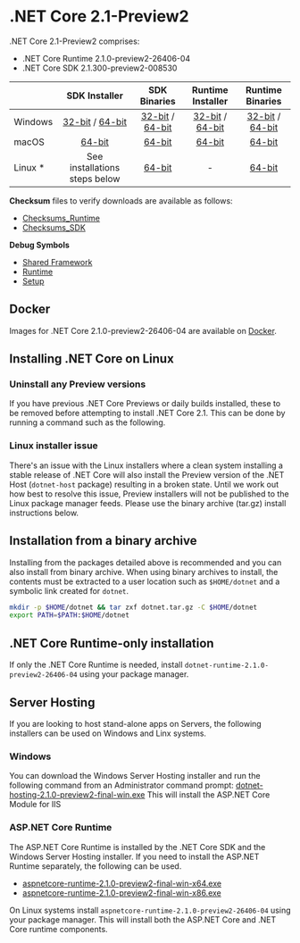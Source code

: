 # .NET Core 2.1-Preview2

.NET Core 2.1-Preview2 comprises:

* .NET Core Runtime 2.1.0-preview2-26406-04
* .NET Core SDK 2.1.300-preview2-008530

|         | SDK Installer                                         | SDK Binaries                                                         | Runtime Installer                                                  | Runtime Binaries                                                   |
| ------- | :---------------------------------------------------: | :-------------------------------------------------------------------:| :----------------------------------------------------------------: | :----------------------------------------------------------------: |
| Windows | [32-bit](https://download.microsoft.com/download/3/7/C/37C0D2E3-2056-4F9A-A67C-14DEFBD70F06/dotnet-sdk-2.1.300-preview2-008530-win-x86.exe) / [64-bit](https://download.microsoft.com/download/3/7/C/37C0D2E3-2056-4F9A-A67C-14DEFBD70F06/dotnet-sdk-2.1.300-preview2-008530-win-x64.exe)  | [32-bit](https://download.microsoft.com/download/3/7/C/37C0D2E3-2056-4F9A-A67C-14DEFBD70F06/dotnet-sdk-2.1.300-preview2-008530-win-x86.zip) / [64-bit](https://download.microsoft.com/download/3/7/C/37C0D2E3-2056-4F9A-A67C-14DEFBD70F06/dotnet-sdk-2.1.300-preview2-008530-win-x64.zip) | [32-bit](https://download.microsoft.com/download/9/0/F/90F8F18D-CD21-4A79-ACDC-AF4CB95F490C/dotnet-runtime-2.1.0-preview2-26406-04-win-x86.exe) / [64-bit](https://download.microsoft.com/download/9/0/F/90F8F18D-CD21-4A79-ACDC-AF4CB95F490C/dotnet-runtime-2.1.0-preview2-26406-04-win-x64.exe) | [32-bit](https://download.microsoft.com/download/9/0/F/90F8F18D-CD21-4A79-ACDC-AF4CB95F490C/dotnet-runtime-2.1.0-preview2-26406-04-win-x86.zip) / [64-bit](https://download.microsoft.com/download/9/0/F/90F8F18D-CD21-4A79-ACDC-AF4CB95F490C/dotnet-runtime-2.1.0-preview2-26406-04-win-x64.zip) |
| macOS   | [64-bit](https://download.microsoft.com/download/3/7/C/37C0D2E3-2056-4F9A-A67C-14DEFBD70F06/dotnet-sdk-2.1.300-preview2-008530-osx-x64.pkg)  | [64-bit](https://download.microsoft.com/download/3/7/C/37C0D2E3-2056-4F9A-A67C-14DEFBD70F06/dotnet-sdk-2.1.300-preview2-008530-osx-x64.tar.gz)| [64-bit](https://download.microsoft.com/download/9/0/F/90F8F18D-CD21-4A79-ACDC-AF4CB95F490C/dotnet-runtime-2.1.0-preview2-26406-04-osx-x64.pkg)      | [64-bit](https://download.microsoft.com/download/9/0/F/90F8F18D-CD21-4A79-ACDC-AF4CB95F490C/dotnet-runtime-2.1.0-preview2-26406-04-osx-x64.tar.gz)   |
| Linux * | See installations steps below                         | [64-bit](https://download.microsoft.com/download/3/7/C/37C0D2E3-2056-4F9A-A67C-14DEFBD70F06/dotnet-sdk-2.1.300-preview2-008530-linux-x64.tar.gz)     | -                                                                  | [64-bit](https://download.microsoft.com/download/9/0/F/90F8F18D-CD21-4A79-ACDC-AF4CB95F490C/dotnet-runtime-2.1.0-preview2-26406-04-linux-x64.tar.gz) |

**Checksum** files to verify downloads are available as follows:
* [Checksums_Runtime](https://dotnetcli.blob.core.windows.net/dotnet/checksums/2.1.0-preview2-26406-04-runtime-sha.txt)
* [Checksums_SDK](https://dotnetcli.blob.core.windows.net/dotnet/checksums/2.1.300-preview2-008530-sdk-sha.txt)

**Debug Symbols**
* [Shared Framework](https://download.microsoft.com/download/9/0/F/90F8F18D-CD21-4A79-ACDC-AF4CB95F490C/coreclr-2.1-preview2-symbols.zip)
* [Runtime](https://download.microsoft.com/download/9/0/F/90F8F18D-CD21-4A79-ACDC-AF4CB95F490C/corefx-2.1-preview2-symbols.zip)
* [Setup](https://download.microsoft.com/download/9/0/F/90F8F18D-CD21-4A79-ACDC-AF4CB95F490C/core-setup-2.1-preview2-symbols.zip)

## Docker

Images for .NET Core 2.1.0-preview2-26406-04 are available on [Docker](https://hub.docker.com/r/microsoft/dotnet/).
## Installing .NET Core on Linux

### Uninstall any Preview versions

If you have previous .NET Core Previews or daily builds installed, these to be removed before attempting to install .NET Core 2.1. This can be done by running a command such as the following.

### Linux installer issue

There's an issue with the Linux installers where a clean system installing a stable release of .NET Core will also install the Preview version of the .NET Host (`dotnet-host` package) resulting in a broken state. Until we work out how best to resolve this issue, Preview installers will not be published to the Linux package manager feeds. Please use the binary archive (tar.gz) install instructions below.

## Installation from a binary archive

Installing from the packages detailed above is recommended and you can also install from binary archive. When using binary archives to install, the contents must be extracted to a user location such as `$HOME/dotnet` and a symbolic link created for `dotnet`.

```bash
mkdir -p $HOME/dotnet && tar zxf dotnet.tar.gz -C $HOME/dotnet
export PATH=$PATH:$HOME/dotnet
```

## .NET Core Runtime-only installation

If only the .NET Core Runtime is needed, install `dotnet-runtime-2.1.0-preview2-26406-04` using your package manager.

## Server Hosting

If you are looking to host stand-alone apps on Servers, the following installers can be used on Windows and Linx systems.

### Windows

You can download the Windows Server Hosting installer and run the following command from an Administrator command prompt:
[dotnet-hosting-2.1.0-preview2-final-win.exe](https://download.microsoft.com/download/9/0/F/90F8F18D-CD21-4A79-ACDC-AF4CB95F490C/dotnet-hosting-2.1.0-preview2-final-win.exe)
This will install the ASP.NET Core Module for IIS

### ASP.NET Core Runtime

The ASP.NET Core Runtime is installed by the .NET Core SDK and the Windows Server Hosting installer. If you need to install the ASP.NET Runtime separately, the following can be used.

* [aspnetcore-runtime-2.1.0-preview2-final-win-x64.exe](https://download.microsoft.com/download/9/0/F/90F8F18D-CD21-4A79-ACDC-AF4CB95F490C/aspnetcore-runtime-2.1.0-preview2-final-win-x64.exe)
* [aspnetcore-runtime-2.1.0-preview2-final-win-x86.exe](https://download.microsoft.com/download/9/0/F/90F8F18D-CD21-4A79-ACDC-AF4CB95F490C/aspnetcore-runtime-2.1.0-preview2-final-win-x86.exe)

On Linux systems install `aspnetcore-runtime-2.1.0-preview2-26406-04` using your package manager. This will install both the ASP.NET Core and .NET Core runtime components.
